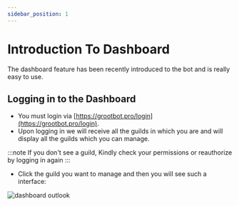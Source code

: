 ```yaml
---
sidebar_position: 1
---
```


# Introduction To Dashboard
The dashboard feature has been recently introduced to the bot and is really easy to use.

## Logging in to the Dashboard
- You must login via [https://grootbot.pro/login](https://grootbot.pro/login). 
- Upon logging in we will receive all the guilds in which you are and will display all the guilds which you can manage.

:::note
If you don't see a guild, Kindly check your permissions or reauthorize by logging in again
:::

- Click the guild you want to manage and then you will see such a interface:

![dashboard outlook](/assets/dashboard-outlook.png)